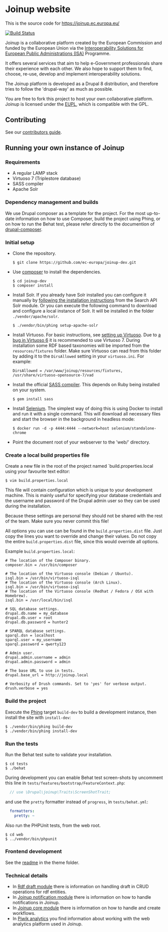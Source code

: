 # Joinup website

This is the source code for https://joinup.ec.europa.eu/

[![Build Status](https://status.continuousphp.com/git-hub/ec-europa/joinup-dev?token=77aa9de5-7fef-40bc-8c48-d6ff70fba9ff)](https://continuousphp.com/git-hub/ec-europa/joinup-dev)

Joinup is a collaborative platform created by the European Commission and
funded by the European Union via the [Interoperability Solutions for European
Public Administrations (ISA)](http://ec.europa.eu/isa/) Programme.

It offers several services that aim to help e-Government professionals share
their experience with each other.  We also hope to support them to find,
choose, re-use, develop and implement interoperability solutions.

The Joinup platform is developed as a Drupal 8 distribution, and therefore
tries to follow the 'drupal-way' as much as possible.

You are free to fork this project to host your own collaborative platform.
Joinup is licensed under the
[EUPL](https://joinup.ec.europa.eu/community/eupl/og_page/eupl), which is
compatible with the GPL.

## Contributing
See our [contributors guide](.github/CONTRIBUTING.md).

## Running your own instance of Joinup

### Requirements
* A regular LAMP stack
* Virtuoso 7 (Triplestore database)
* SASS compiler
* Apache Solr

### Dependency management and builds

We use Drupal composer as a template for the project.  For the most up-to-date
information on how to use Composer, build the project using Phing, or on how to
run the Behat test, please refer directly to the documention of
[drupal-composer](https://github.com/drupal-composer/drupal-project).

### Initial setup

* Clone the repository.

    ```
    $ git clone https://github.com/ec-europa/joinup-dev.git
    ```

* Use [composer](https://getcomposer.org/) to install the dependencies.

    ```
    $ cd joinup-dev
    $ composer install
    ```

* Install Solr. If you already have Solr installed you can configure it manually
  by [following the installation
  instructions](http://cgit.drupalcode.org/search_api_solr/plain/INSTALL.txt?h=8.x-1.x)
  from the Search API Solr module. Or you can execute the following command to
  download and configure a local instance of Solr. It will be installed in the
  folder `./vendor/apache/solr`.

    ```
    $ ./vendor/bin/phing setup-apache-solr
    ```

* Install Virtuoso. For basic instructions, see [setting up
  Virtuoso](/web/modules/custom/rdf_entity/README.md).
  Due to [a bug in Virtuoso 6](https://github.com/openlink/virtuoso-opensource/issues/303) it is recommended to use Virtuoso 7.
  During installation some RDF based taxonomies will be imported from the `resources/fixtures` folder.
  Make sure Virtuoso can read from this folder by adding it to the `DirsAllowed`
  setting in your `virtuoso.ini`. For example:

    ```
    DirsAllowed = /var/www/joinup/resources/fixtures, /usr/share/virtuoso-opensource-7/vad
    ```

* Install the official [SASS compiler](https://github.com/sass/sass). This
  depends on Ruby being installed on your system.

    ```
    $ gem install sass
    ```

* Install [Selenium](https://github.com/SeleniumHQ/docker-selenium/blob/master/README.md).
  The simplest way of doing this is using Docker to install and run it with a
  single command. This will download all necessary files and start the browser
  in the background in headless mode:

    ```
    $ docker run -d -p 4444:4444 --network=host selenium/standalone-chrome
    ```

* Point the document root of your webserver to the 'web/' directory.

### Create a local build properties file
Create a new file in the root of the project named `build.properties.local
using your favourite text editor:

```
$ vim build.properties.local
```

This file will contain configuration which is unique to your development
machine. This is mainly useful for specifying your database credentials and the
username and password of the Drupal admin user so they can be used during the
installation.

Because these settings are personal they should not be shared with the rest of
the team. Make sure you never commit this file!

All options you can use can be found in the `build.properties.dist` file. Just
copy the lines you want to override and change their values. Do not copy the
entire `build.properties.dist` file, since this would override all options.

Example `build.properties.local`:

```
# The location of the Composer binary.
composer.bin = /usr/bin/composer

# The location of the Virtuoso console (Debian / Ubuntu).
isql.bin = /usr/bin/virtuoso-isql
# The location of the Virtuoso console (Arch Linux).
isql.bin = /usr/bin/virtuoso-isql
# The location of the Virtuoso console (Redhat / Fedora / OSX with Homebrew).
isql.bin = /usr/local/bin/isql

# SQL database settings.
drupal.db.name = my_database
drupal.db.user = root
drupal.db.password = hunter2

# SPARQL database settings.
sparql.dsn = localhost
sparql.user = my_username
sparql.password = qwerty123

# Admin user.
drupal.admin.username = admin
drupal.admin.password = admin

# The base URL to use in tests.
drupal.base_url = http://joinup.local

# Verbosity of Drush commands. Set to 'yes' for verbose output.
drush.verbose = yes
```


### Build the project

Execute the [Phing](https://www.phing.info/) target `build-dev` to build a
development instance, then install the site with `install-dev`:

```
$ ./vendor/bin/phing build-dev
$ ./vendor/bin/phing install-dev
```


### Run the tests

Run the Behat test suite to validate your installation.

```
$ cd tests
$ ./behat
```

During development you can enable Behat test screen-shots by uncomment this line in `tests/features/bootstrap/FeatureContext.php`:

```php
  // use \Drupal\joinup\Traits\ScreenShotTrait;
```

and use the `pretty` formatter instead of `progress`, in `tests/behat.yml`:

```yaml
  formatters:
    pretty: ~
```

Also run the PHPUnit tests, from the web root.

```
$ cd web
$ ../vendor/bin/phpunit
```


### Frontend development

See the [readme](web/themes/joinup/README.md) in the theme folder.


### Technical details

* In [Rdf draft module](web/modules/custom/rdf_entity/rdf_draft/README.md)
there is information on handling draft in CRUD operations for rdf entities.
* In [Joinup notification module](web/modules/custom/joinup_notification/README.md)
there is information on how to handle notifications in Joinup.
* In [Joinup core module](web/modules/custom/joinup_core/README.md) there is
information on how to handle and create workflows.
* In [Piwik analytics](docs/piwik.md) you find information about working with
the web analytics platform used in Joinup.
